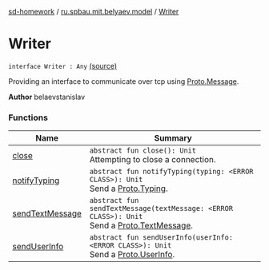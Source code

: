 [sd-homework](../../index.md) / [ru.spbau.mit.belyaev.model](../index.md) / [Writer](.)

# Writer

`interface Writer : Any` [(source)](https://github.com/StasBel/sd-homework/blob/gRPC/src/main/kotlin/ru/spbau/mit/belyaev/model/Writer.kt#L10)

Providing an interface to communicate over tcp using [Proto.Message](#).

**Author**
belaevstanislav

### Functions

| Name | Summary |
|---|---|
| [close](close.md) | `abstract fun close(): Unit`<br>Attempting to close a connection. |
| [notifyTyping](notify-typing.md) | `abstract fun notifyTyping(typing: <ERROR CLASS>): Unit`<br>Send a [Proto.Typing](#). |
| [sendTextMessage](send-text-message.md) | `abstract fun sendTextMessage(textMessage: <ERROR CLASS>): Unit`<br>Send a [Proto.TextMessage](#). |
| [sendUserInfo](send-user-info.md) | `abstract fun sendUserInfo(userInfo: <ERROR CLASS>): Unit`<br>Send a [Proto.UserInfo](#). |
